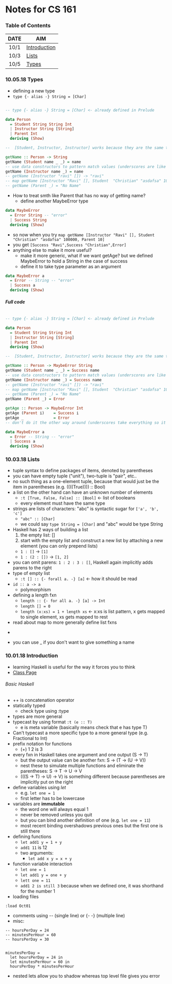 # Notes for CS 161

### Table of Contents
DATE | AIM
:---:| ---
10/1 | [Introduction](#100118-introduction)
10/3 | [Lists](#100318-lists)
10/5 | [Types](#100518-types)

### 10.05.18 Types
- defining a new type
- ```type {- alias -} String = [Char]```
```Haskell

-- type {- alias -} String = [Char] <- already defined in Prelude

data Person
  = Student String String Int
  | Instructor String [String]
  | Parent Int
  deriving (Show)

--  [Student, Instructor, Instructor] works because they are the same type

getName :: Person -> String
getName (Student name _ _) = name
-- use data constructors to pattern match values (underscores are like wildcards)
getName (Instructor name _) = name
-- getName (Instructor "ravi" []) -> "ravi"
-- map getName [Instructor "Ravi" [], Student  "Christian" "asdafsa" 100000] -> ["Ravi", "Christian"]
-- getName (Parent _) = "No Name"

```
- How to treat smth like Parent that has no way of getting name?
  - define another MaybeError type
```Haskell
data MaybeError
  = Error String -- "error"
  | Success String
  deriving (Show)
```
- so now when you try ``` map getName [Instructor "Ravi" [], Student  "Christian" "asdafsa" 100000, Parent 10] ```
- you get ``` [Success "Ravi",Success "Christian",Error] ```
- anything else to make it more useful?
  - make it more generic, what if we want getAge? but we defined MaybeError to hold a String in the case of success
  - define it to take type parameter as an argument
```Haskell
data MaybeError a
  = Error -- String -- "error"
  | Success a
  deriving (Show)
```

##### Full code
```Haskell

-- type {- alias -} String = [Char] <- already defined in Prelude

data Person
  = Student String String Int
  | Instructor String [String]
  | Parent Int
  deriving (Show)

--  [Student, Instructor, Instructor] works because they are the same type

getName :: Person -> MaybeError String
getName (Student name _ _) = Success name
-- use data constructors to pattern match values (underscores are like wildcards)
getName (Instructor name _) = Success name
-- getName (Instructor "ravi" []) -> "ravi"
-- map getName [Instructor "Ravi" [], Student  "Christian" "asdafsa" 100000] -> ["Ravi", "Christian"]
-- getName (Parent _) = "No Name"
getName (Parent _) = Error

getAge :: Person -> MaybeError Int
getAge (Parent i)    = Success i
getAge _             = Error
-- don't do it the other way around (underscores take everything so it would also throw error for Parent!)

data MaybeError a
  = Error -- String -- "error"
  | Success a
  deriving (Show)

```

### 10.03.18 Lists

- tuple syntax to define packages of items, denoted by parentheses
- you can have empty tuple ("unit"), two-tuple is "pair", etc..
- no such thing as a one-element tuple, because that would just be the item in parentheses (e.g. ((((True)))) :: Bool)
- a list on the other hand can have an unknown number of elements
  - ```:t [True, False, False] :: [Bool]``` <- list of booleans
  - every element must have the same type
- strings are lists of characters: "abc" is syntactic sugar for ```['a', 'b', 'c']```
  - ```"abc" :: [Char]```
  - we could say ```type String = [Char]``` and "abc" would be type String
- Haskell has 2 ways of building a list
  1. the empty list: []
  2. start with the empty list and construct a new list by attaching a new element  (you can only prepend lists)
    - ```1 : []``` -> ```[1]```
    - ```1 : (2 : [])``` -> ```[1, 2]```
- you can omit parens: ```1 : 2 : 3 : []```, Haskell again implicitly adds parens to the right
- type of empty list
  - ```:t [] :: {- forall a. -} [a]``` <- how it should be read
- ```id :: a -> a```
  - polymorphism 
- defining a length fxn
  - ```length :: {- for all a. -} [a] -> Int```
  - ```length [] = 0```
  - ```length (x:xs) = 1 + length xs``` <- x:xs is list pattern, x gets mapped to single element, xs gets mapped to rest
- read about map to more generally define list fxns
- ```map :: (Int -> Bool) -> [Int] -> [Bool]
- you can use _ if you don't want to give something a name
    
  

### 10.01.18 Introduction

- learning Haskell is useful for the way it forces you to think
- [Class Page](http://cmsc-16100.cs.uchicago.edu/2018-autumn/)

###### Basic Haskell
- ++ is concatenation operator
- statically typed
  - check type using :type
- types are more general
- typecast by using format ```:t (e :: T)```
  - e is meta variable (basically means check that e has type T)
- Can't typecast a more specific type to a more general type (e.g. Fractional to Int)
- prefix notation for functions
  - (+) 1 2 is 3
- every fxn in Haskell takes one argument and one output (S -> T)
  - but the output value can be another fxn: S -> (T -> (U -> V))
  - nest these to simulate multiple functions and eliminate the parentheses: S -> T -> U -> V
  - (((S -> T) -> U) -> V) is something different because parentheses are implicitly put on the right
- define variables using *let*
  - e.g. ```let one = 1```
  - first letter has to be lowercase
- variables are **immutable**
  - the word one will always equal 1
  - never be removed unless you quit
  - but you can bind another definition of one (e.g. ```let one = 11```)
  - most recent binding overshadows previous ones but the first one is still there 
- defining functions
  - ```let add1 y = 1 + y```
  - ```add1 11``` is 12
  - two arguments:
    - ```let add x y = x + y```
- function variable interaction
  - ```let one = 1```
  - ```let add1 y = one + y```
  - ```lett one = 11```
  - ```add1 2 is still 3``` because when we defined one, it was shorthand for the number 1
- loading files
```
:load Oct01
```
- comments using -- (single line) or {- -} (multiple line)
- misc:
```
-- hoursPerDay = 24
-- minutesPerHour = 60
-- hoursPerDay = 30


minutesPerDay =
  let hoursPerDay = 24 in
  let minutesPerHour = 60 in
  hoursPerDay * minutesPerHour
```
- nested lets allow you to shadow whereas top level file gives you error
